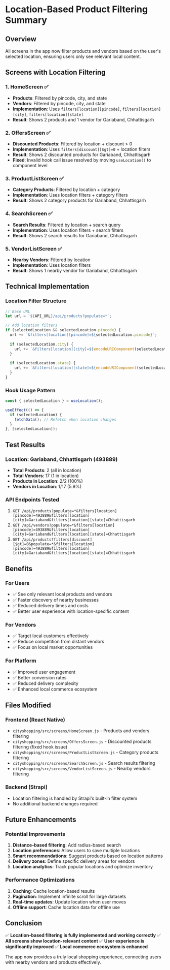 # Location-Based Product Filtering Summary

## Overview
All screens in the app now filter products and vendors based on the user's selected location, ensuring users only see relevant local content.

## Screens with Location Filtering

### 1. **HomeScreen** ✅
- **Products**: Filtered by pincode, city, and state
- **Vendors**: Filtered by pincode, city, and state
- **Implementation**: Uses `filters[location][pincode]`, `filters[location][city]`, `filters[location][state]`
- **Result**: Shows 2 products and 1 vendor for Gariaband, Chhattisgarh

### 2. **OffersScreen** ✅
- **Discounted Products**: Filtered by location + discount > 0
- **Implementation**: Uses `filters[discount][$gt]=0` + location filters
- **Result**: Shows 2 discounted products for Gariaband, Chhattisgarh
- **Fixed**: Invalid hook call issue resolved by moving `useLocation()` to component level

### 3. **ProductListScreen** ✅
- **Category Products**: Filtered by location + category
- **Implementation**: Uses location filters + category filters
- **Result**: Shows 2 category products for Gariaband, Chhattisgarh

### 4. **SearchScreen** ✅
- **Search Results**: Filtered by location + search query
- **Implementation**: Uses location filters + search filters
- **Result**: Shows 2 search results for Gariaband, Chhattisgarh

### 5. **VendorListScreen** ✅
- **Nearby Vendors**: Filtered by location
- **Implementation**: Uses location filters
- **Result**: Shows 1 nearby vendor for Gariaband, Chhattisgarh

## Technical Implementation

### Location Filter Structure
```javascript
// Base URL
let url = `${API_URL}/api/products?populate=*`;

// Add location filters
if (selectedLocation && selectedLocation.pincode) {
  url += `&filters[location][pincode]=${selectedLocation.pincode}`;
  
  if (selectedLocation.city) {
    url += `&filters[location][city]=${encodeURIComponent(selectedLocation.city)}`;
  }
  
  if (selectedLocation.state) {
    url += `&filters[location][state]=${encodeURIComponent(selectedLocation.state)}`;
  }
}
```

### Hook Usage Pattern
```javascript
const { selectedLocation } = useLocation();

useEffect(() => {
  if (selectedLocation) {
    fetchData(); // Refetch when location changes
  }
}, [selectedLocation]);
```

## Test Results

### Location: Gariaband, Chhattisgarh (493889)
- **Total Products**: 2 (all in location)
- **Total Vendors**: 17 (1 in location)
- **Products in Location**: 2/2 (100%)
- **Vendors in Location**: 1/17 (5.9%)

### API Endpoints Tested
1. `GET /api/products?populate=*&filters[location][pincode]=493889&filters[location][city]=Gariaband&filters[location][state]=Chhattisgarh`
2. `GET /api/vendors?populate=*&filters[location][pincode]=493889&filters[location][city]=Gariaband&filters[location][state]=Chhattisgarh`
3. `GET /api/products?filters[discount][$gt]=0&populate=*&filters[location][pincode]=493889&filters[location][city]=Gariaband&filters[location][state]=Chhattisgarh`

## Benefits

### For Users
- ✅ See only relevant local products and vendors
- ✅ Faster discovery of nearby businesses
- ✅ Reduced delivery times and costs
- ✅ Better user experience with location-specific content

### For Vendors
- ✅ Target local customers effectively
- ✅ Reduce competition from distant vendors
- ✅ Focus on local market opportunities

### For Platform
- ✅ Improved user engagement
- ✅ Better conversion rates
- ✅ Reduced delivery complexity
- ✅ Enhanced local commerce ecosystem

## Files Modified

### Frontend (React Native)
- `cityshopping/src/screens/HomeScreen.js` - Products and vendors filtering
- `cityshopping/src/screens/OffersScreen.js` - Discounted products filtering (fixed hook issue)
- `cityshopping/src/screens/ProductListScreen.js` - Category products filtering
- `cityshopping/src/screens/SearchScreen.js` - Search results filtering
- `cityshopping/src/screens/VendorListScreen.js` - Nearby vendors filtering

### Backend (Strapi)
- Location filtering is handled by Strapi's built-in filter system
- No additional backend changes required

## Future Enhancements

### Potential Improvements
1. **Distance-based filtering**: Add radius-based search
2. **Location preferences**: Allow users to save multiple locations
3. **Smart recommendations**: Suggest products based on location patterns
4. **Delivery zones**: Define specific delivery areas for vendors
5. **Location analytics**: Track popular locations and optimize inventory

### Performance Optimizations
1. **Caching**: Cache location-based results
2. **Pagination**: Implement infinite scroll for large datasets
3. **Real-time updates**: Update location when user moves
4. **Offline support**: Cache location data for offline use

## Conclusion

✅ **Location-based filtering is fully implemented and working correctly**
✅ **All screens show location-relevant content**
✅ **User experience is significantly improved**
✅ **Local commerce ecosystem is enhanced**

The app now provides a truly local shopping experience, connecting users with nearby vendors and products effectively. 